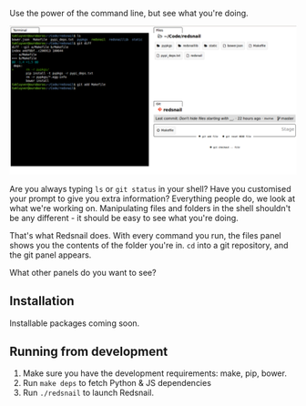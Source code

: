 Use the power of the command line, but see what you're doing.

![screenshot of Redsnail, showing files panel and git panel](screenshot.png)

Are you always typing `ls` or `git status` in your shell? Have you customised
your prompt to give you extra information? Everything people do, we look at
what we're working on. Manipulating files and folders in the shell shouldn't
be any different - it should be easy to see what you're doing.

That's what Redsnail does. With every command you run, the files panel shows
you the contents of the folder you're in. ``cd`` into a git repository, and
the git panel appears.

What other panels do you want to see?

## Installation

Installable packages coming soon.

## Running from development

1. Make sure you have the development requirements: make, pip, bower.
2. Run `make deps` to fetch Python & JS dependencies
3. Run `./redsnail` to launch Redsnail.
